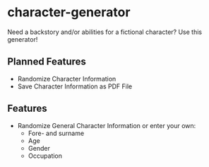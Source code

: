 # character-generator
Need a backstory and/or abilities for a fictional character? Use this generator!

## Planned Features
* Randomize Character Information
* Save Character Information as PDF File

## Features
* Randomize General Character Information or enter your own:
    * Fore- and surname
    * Age
    * Gender
    * Occupation